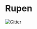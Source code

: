 # Rupen

[![Gitter](https://badges.gitter.im/cilerler/Rupen.svg)](https://gitter.im/cilerler/Rupen?utm_source=badge&utm_medium=badge&utm_campaign=pr-badge&utm_content=badge)